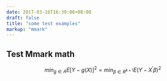 ```yaml
---
date: 2017-03-16T16:39:06+08:00
draft: false
title: "some test examples"
markup: "mmark"
---
```


## Test Mmark math
$$min_{g \in A}E[Y -g(X)]^2 = min_{\beta \in R^{k+1}}E(Y -X^\prime\beta)^2$$